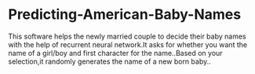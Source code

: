# Predicting-American-Baby-Names
This software helps the newly married couple to decide their baby names with the help of recurrent neural network.It asks for whether you want the name of a girl/boy and first character for the name..Based on your selection,it randomly generates the name of a new born baby..
